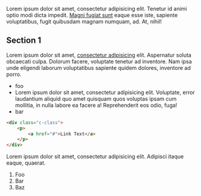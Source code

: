Lorem ipsum dolor sit amet, consectetur adipisicing elit. Tenetur id animi optio modi dicta impedit. [Magni fugiat sunt](https://example.com) eaque esse iste, sapiente voluptatibus, fugit quibusdam magnam numquam, ad. At, nihil!

## Section 1

Lorem ipsum dolor sit amet, [consectetur adipisicing](https://example.com) elit. Aspernatur soluta obcaecati culpa. Dolorum facere, voluptate tenetur ad inventore. Nam ipsa unde eligendi laborum voluptatibus sapiente quidem dolores, inventore ad porro.

- foo
- Lorem ipsum dolor sit amet, consectetur adipisicing elit. Voluptate, error laudantium aliquid quo amet quisquam quos voluptas ipsam cum mollitia, in nulla labore ea facere a! Reprehenderit eos odio, fuga!
- bar

```html
<div class="c-class">
    <p>
        <a href="#">Link Text</a>
    </p>
</div>
```

Lorem ipsum dolor sit amet, consectetur adipisicing elit. Adipisci itaque eaque, quaerat.

1. Foo
2. Bar
3. Baz

